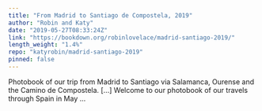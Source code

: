 ```yaml
---
title: "From Madrid to Santiago de Compostela, 2019"
author: "Robin and Katy"
date: "2019-05-27T08:33:24Z"
link: "https://bookdown.org/robinlovelace/madrid-santiago-2019/"
length_weight: "1.4%"
repo: "katyrobin/madrid-santiago-2019"
pinned: false
---
```


Photobook of our trip from Madrid to Santiago via Salamanca, Ourense and the Camino de Compostela. [...] Welcome to our photobook of our travels through Spain in May ...
